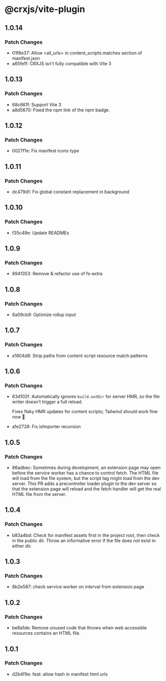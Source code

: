 # @crxjs/vite-plugin

## 1.0.14

### Patch Changes

- 01f8e37: Allow <all_urls> in content_scripts.matches section of manifest.json
- a65fe1f: CRXJS isn't fully compatible with Vite 3

## 1.0.13

### Patch Changes

- 68c661f: Support Vite 3
- a8d5670: Fixed the npm link of the npm badge.

## 1.0.12

### Patch Changes

- 0027f1e: Fix manifest icons type

## 1.0.11

### Patch Changes

- dc479d1: Fix global constant replacement in background

## 1.0.10

### Patch Changes

- f35c49e: Update READMEs

## 1.0.9

### Patch Changes

- 8941353: Remove & refactor use of fs-extra

## 1.0.8

### Patch Changes

- 8a09cb9: Optimize rollup input

## 1.0.7

### Patch Changes

- e1604d8: Strip paths from content script resource match patterns

## 1.0.6

### Patch Changes

- 63d102f: Automatically ignores `build.outDir` for server HMR, so the file
  writer doesn't trigger a full reload.

  Fixes flaky HMR updates for content scripts; Tailwind should work fine now 🥳

- a1e2728: Fix isImporter recursion

## 1.0.5

### Patch Changes

- 86adbec: Sometimes during development, an extension page may open before the
  service worker has a chance to control fetch. The HTML file will load from the
  file system, but the script tag might load from the dev server. This PR adds a
  precontroller loader plugin to the dev server so that the extension page will
  reload and the fetch handler will get the real HTML file from the server.

## 1.0.4

### Patch Changes

- b83a4bd: Check for manifest assets first in the project root, then check in
  the public dir. Throw an informative error if the file does not exist in
  either dir.

## 1.0.3

### Patch Changes

- 8b2e587: check service worker on interval from extension page

## 1.0.2

### Patch Changes

- be8a1de: Remove unused code that throws when web accessible resources contains
  an HTML file.

## 1.0.1

### Patch Changes

- d2b4f9e: feat: allow hash in manifest html urls
